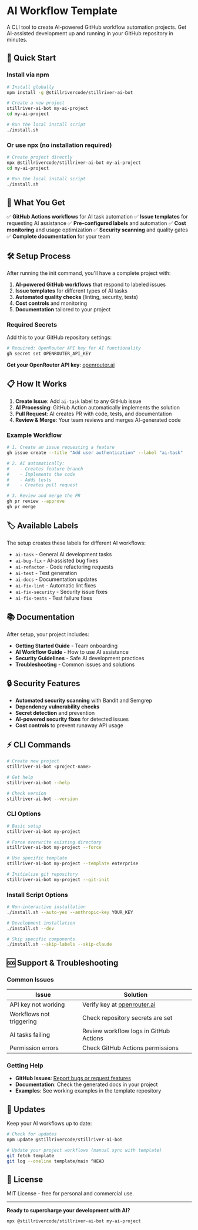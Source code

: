 # AI Workflow Template

A CLI tool to create AI-powered GitHub workflow automation projects. Get AI-assisted development up and running in your
GitHub repository in minutes.

## 🚀 Quick Start

### Install via npm

```bash
# Install globally
npm install -g @stillrivercode/stillriver-ai-bot

# Create a new project
stillriver-ai-bot my-ai-project
cd my-ai-project

# Run the local install script
./install.sh
```

### Or use npx (no installation required)

```bash
# Create project directly
npx @stillrivercode/stillriver-ai-bot my-ai-project
cd my-ai-project

# Run the local install script
./install.sh
```

## 🎯 What You Get

✅ **GitHub Actions workflows** for AI task automation
✅ **Issue templates** for requesting AI assistance
✅ **Pre-configured labels** and automation
✅ **Cost monitoring** and usage optimization
✅ **Security scanning** and quality gates
✅ **Complete documentation** for your team

## 🛠️ Setup Process

After running the init command, you'll have a complete project with:

1. **AI-powered GitHub workflows** that respond to labeled issues
2. **Issue templates** for different types of AI tasks
3. **Automated quality checks** (linting, security, tests)
4. **Cost controls** and monitoring
5. **Documentation** tailored to your project

### Required Secrets

Add this to your GitHub repository settings:

```bash
# Required: OpenRouter API key for AI functionality
gh secret set OPENROUTER_API_KEY
```

**Get your OpenRouter API key**: [openrouter.ai](https://openrouter.ai)

## 📋 How It Works

1. **Create Issue**: Add `ai-task` label to any GitHub issue
2. **AI Processing**: GitHub Action automatically implements the solution
3. **Pull Request**: AI creates PR with code, tests, and documentation
4. **Review & Merge**: Your team reviews and merges AI-generated code

### Example Workflow

```bash
# 1. Create an issue requesting a feature
gh issue create --title "Add user authentication" --label "ai-task"

# 2. AI automatically:
#    - Creates feature branch
#    - Implements the code
#    - Adds tests
#    - Creates pull request

# 3. Review and merge the PR
gh pr review --approve
gh pr merge
```

## 🏷️ Available Labels

The setup creates these labels for different AI workflows:

- `ai-task` - General AI development tasks
- `ai-bug-fix` - AI-assisted bug fixes
- `ai-refactor` - Code refactoring requests
- `ai-test` - Test generation
- `ai-docs` - Documentation updates
- `ai-fix-lint` - Automatic lint fixes
- `ai-fix-security` - Security issue fixes
- `ai-fix-tests` - Test failure fixes

## 📚 Documentation

After setup, your project includes:

- **Getting Started Guide** - Team onboarding
- **AI Workflow Guide** - How to use AI assistance
- **Security Guidelines** - Safe AI development practices
- **Troubleshooting** - Common issues and solutions

## 🔒 Security Features

- **Automated security scanning** with Bandit and Semgrep
- **Dependency vulnerability checks**
- **Secret detection** and prevention
- **AI-powered security fixes** for detected issues
- **Cost controls** to prevent runaway API usage

## ⚡ CLI Commands

```bash
# Create new project
stillriver-ai-bot <project-name>

# Get help
stillriver-ai-bot --help

# Check version
stillriver-ai-bot --version
```

### CLI Options

```bash
# Basic setup
stillriver-ai-bot my-project

# Force overwrite existing directory
stillriver-ai-bot my-project --force

# Use specific template
stillriver-ai-bot my-project --template enterprise

# Initialize git repository
stillriver-ai-bot my-project --git-init
```

### Install Script Options

```bash
# Non-interactive installation
./install.sh --auto-yes --anthropic-key YOUR_KEY

# Development installation
./install.sh --dev

# Skip specific components
./install.sh --skip-labels --skip-claude
```

## 🆘 Support & Troubleshooting

### Common Issues

| Issue | Solution |
|-------|----------|
| API key not working | Verify key at [openrouter.ai](https://openrouter.ai) |
| Workflows not triggering | Check repository secrets are set |
| AI tasks failing | Review workflow logs in GitHub Actions |
| Permission errors | Check GitHub Actions permissions |

### Getting Help

- **GitHub Issues**: [Report bugs or request features](https://github.com/stillrivercode/stillriver-ai-bot/issues)
- **Documentation**: Check the generated docs in your project
- **Examples**: See working examples in the template repository

## 🔄 Updates

Keep your AI workflows up to date:

```bash
# Check for updates
npm update @stillrivercode/stillriver-ai-bot

# Update your project workflows (manual sync with template)
git fetch template
git log --oneline template/main ^HEAD
```

## 📄 License

MIT License - free for personal and commercial use.

---

**Ready to supercharge your development with AI?**

```bash
npx @stillrivercode/stillriver-ai-bot my-ai-project
```

